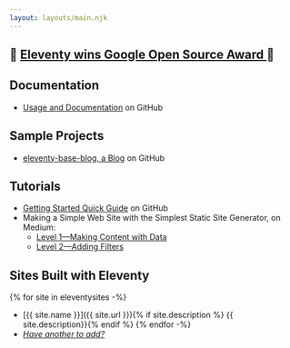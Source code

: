 ```yaml
---
layout: layouts/main.njk
---
```


<h2 class="news">🚨 <a href="https://www.zachleat.com/web/eleventy-google-award/">Eleventy wins Google Open Source Award </a> 🚨</h2>

## Documentation

* [Usage and Documentation](https://github.com/11ty/eleventy/blob/master/README.md) on GitHub

## Sample Projects

* [eleventy-base-blog, a Blog](https://github.com/11ty/eleventy-base-blog) on GitHub

## Tutorials

* [Getting Started Quick Guide](https://github.com/11ty/eleventy#getting-started) on GitHub
* <span class="elv-b">Making a Simple Web Site with the Simplest Static Site Generator</span>, on Medium:
	* [Level 1—Making Content with Data](https://medium.com/@11ty/making-a-simple-web-site-with-the-simplest-static-site-generator-level-1-7fc6febca1)
	* [Level 2—Adding Filters](https://medium.com/@11ty/making-a-simple-web-site-with-eleventy-level-2-1b356183377c)

## Sites Built with Eleventy

{% for site in eleventysites -%}
* [{{ site.name }}]({{ site.url }}){% if site.description %} {{ site.description}}{% endif %}
{% endfor -%}
* [_Have another to add?_](https://github.com/11ty/11ty.io/issues/new?title=I+built+a+site+with+Eleventy!)